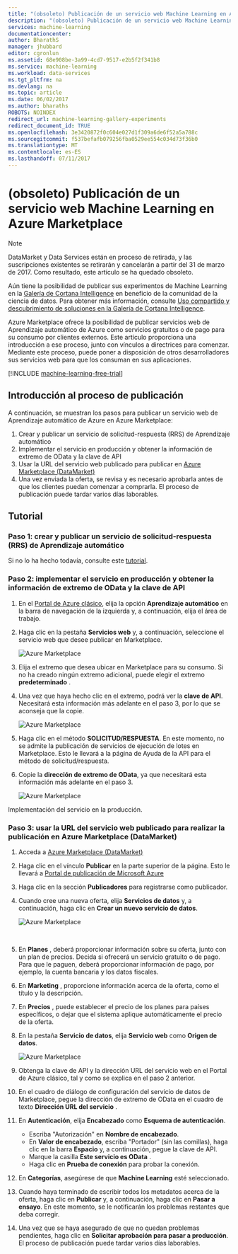 ```yaml
---
title: "(obsoleto) Publicación de un servicio web Machine Learning en Azure Marketplace | Microsoft Docs"
description: "(obsoleto) Publicación de un servicio web Machine Learning en Azure Marketplace"
services: machine-learning
documentationcenter: 
author: BharathS
manager: jhubbard
editor: cgronlun
ms.assetid: 68e908be-3a99-4cd7-9517-e2b5f2f341b8
ms.service: machine-learning
ms.workload: data-services
ms.tgt_pltfrm: na
ms.devlang: na
ms.topic: article
ms.date: 06/02/2017
ms.author: bharaths
ROBOTS: NOINDEX
redirect_url: machine-learning-gallery-experiments
redirect_document_id: TRUE
ms.openlocfilehash: 3e3420872f0c604e027d1f309a6de6f52a5a788c
ms.sourcegitcommit: f537befafb079256fba0529ee554c034d73f36b0
ms.translationtype: MT
ms.contentlocale: es-ES
ms.lasthandoff: 07/11/2017
---
```

# <a name="deprecated-publish-azure-machine-learning-web-service-to-the-azure-marketplace"></a>(obsoleto) Publicación de un servicio web Machine Learning en Azure Marketplace

> [!NOTE]
> DataMarket y Data Services están en proceso de retirada, y las suscripciones existentes se retirarán y cancelarán a partir del 31 de marzo de 2017. Como resultado, este artículo se ha quedado obsoleto. 
> 
> Aún tiene la posibilidad de publicar sus experimentos de Machine Learning en la [Galería de Cortana Intelligence](https://gallery.cortanaintelligence.com/) en beneficio de la comunidad de la ciencia de datos. Para obtener más información, consulte [Uso compartido y descubrimiento de soluciones en la Galería de Cortana Intelligence](https://docs.microsoft.com/en-us/azure/machine-learning/machine-learning-gallery-how-to-use-contribute-publish).

Azure Marketplace ofrece la posibilidad de publicar servicios web de Aprendizaje automático de Azure como servicios gratuitos o de pago para su consumo por clientes externos. Este artículo proporciona una introducción a ese proceso, junto con vínculos a directrices para comenzar. Mediante este proceso, puede poner a disposición de otros desarrolladores sus servicios web para que los consuman en sus aplicaciones.

[!INCLUDE [machine-learning-free-trial](../../includes/machine-learning-free-trial.md)]

## <a name="overview-of-the-publishing-process"></a>Introducción al proceso de publicación
A continuación, se muestran los pasos para publicar un servicio web de Aprendizaje automático de Azure en Azure Marketplace:

1. Crear y publicar un servicio de solicitud-respuesta (RRS) de Aprendizaje automático
2. Implementar el servicio en producción y obtener la información de extremo de OData y la clave de API
3. Usar la URL del servicio web publicado para publicar en [Azure Marketplace (DataMarket)](https://publish.windowsazure.com/workspace/) 
4. Una vez enviada la oferta, se revisa y es necesario aprobarla antes de que los clientes puedan comenzar a comprarla. El proceso de publicación puede tardar varios días laborables. 

## <a name="walk-through"></a>Tutorial
### <a name="step-1-create-and-publish-a-machine-learning-request-response-service-rrs"></a>Paso 1: crear y publicar un servicio de solicitud-respuesta (RRS) de Aprendizaje automático
 Si no lo ha hecho todavía, consulte este [tutorial](machine-learning-walkthrough-5-publish-web-service.md).

### <a name="step-2-deploy-the-service-to-production-and-obtain-the-api-key-and-odata-endpoint-information"></a>Paso 2: implementar el servicio en producción y obtener la información de extremo de OData y la clave de API
1. En el [Portal de Azure clásico](http://manage.windowsazure.com), elija la opción **Aprendizaje automático** en la barra de navegación de la izquierda y, a continuación, elija el área de trabajo. 
2. Haga clic en la pestaña **Servicios web** y, a continuación, seleccione el servicio web que desee publicar en Marketplace.
   
    ![Azure Marketplace][workspace]
3. Elija el extremo que desea ubicar en Marketplace para su consumo. Si no ha creado ningún extremo adicional, puede elegir el extremo **predeterminado** .
4. Una vez que haya hecho clic en el extremo, podrá ver la **clave de API**. Necesitará esta información más adelante en el paso 3, por lo que se aconseja que la copie.
   
    ![Azure Marketplace][apikey]
5. Haga clic en el método **SOLICITUD/RESPUESTA**. En este momento, no se admite la publicación de servicios de ejecución de lotes en Marketplace. Esto le llevará a la página de Ayuda de la API para el método de solicitud/respuesta.
6. Copie la **dirección de extremo de OData**, ya que necesitará esta información más adelante en el paso 3.
   
    ![Azure Marketplace][odata]

Implementación del servicio en la producción.

### <a name="step-3-use-the-url-of-the-published-web-service-to-publish-to-azure-marketplace-datamarket"></a>Paso 3: usar la URL del servicio web publicado para realizar la publicación en Azure Marketplace (DataMarket)
1. Acceda a [Azure Marketplace (DataMarket)](http://datamarket.azure.com/home) 
2. Haga clic en el vínculo **Publicar** en la parte superior de la página. Esto le llevará a [Portal de publicación de Microsoft Azure](https://publish.windowsazure.com)
3. Haga clic en la sección **Publicadores** para registrarse como publicador.
4. Cuando cree una nueva oferta, elija **Servicios de datos** y, a continuación, haga clic en **Crear un nuevo servicio de datos**. 
   
   ![Azure Marketplace][image1]
   
   <br />
5. En **Planes** , deberá proporcionar información sobre su oferta, junto con un plan de precios. Decida si ofrecerá un servicio gratuito o de pago. Para que le paguen, deberá proporcionar información de pago, por ejemplo, la cuenta bancaria y los datos fiscales.
6. En **Marketing** , proporcione información acerca de la oferta, como el título y la descripción.
7. En **Precios** , puede establecer el precio de los planes para países específicos, o dejar que el sistema aplique automáticamente el precio de la oferta.
8. En la pestaña **Servicio de datos**, elija **Servicio web** como **Origen de datos**.
   
    ![Azure Marketplace][image2]
9. Obtenga la clave de API y la dirección URL del servicio web en el Portal de Azure clásico, tal y como se explica en el paso 2 anterior.
10. En el cuadro de diálogo de configuración del servicio de datos de Marketplace, pegue la dirección de extremo de OData en el cuadro de texto **Dirección URL del servicio** .
11. En **Autenticación**, elija **Encabezado** como **Esquema de autenticación**.
    
    * Escriba "Autorización" en **Nombre de encabezado**.
    * En **Valor de encabezado**, escriba "Portador" (sin las comillas), haga clic en la barra **Espacio** y, a continuación, pegue la clave de API.
    * Marque la casilla **Este servicio es OData** .
    * Haga clic en **Prueba de conexión** para probar la conexión.
12. En **Categorías**, asegúrese de que **Machine Learning** esté seleccionado.
13. Cuando haya terminado de escribir todos los metadatos acerca de la oferta, haga clic en **Publicar** y, a continuación, haga clic en **Pasar a ensayo**. En este momento, se le notificarán los problemas restantes que deba corregir.
14. Una vez que se haya asegurado de que no quedan problemas pendientes, haga clic en **Solicitar aprobación para pasar a producción**. El proceso de publicación puede tardar varios días laborables. 

[image1]:./media/machine-learning-publish-web-service-to-azure-marketplace/image1.png
[image2]:./media/machine-learning-publish-web-service-to-azure-marketplace/image2.png
[workspace]:./media/machine-learning-publish-web-service-to-azure-marketplace/selectworkspace.png
[apikey]:./media/machine-learning-publish-web-service-to-azure-marketplace/apikey.png
[odata]:./media/machine-learning-publish-web-service-to-azure-marketplace/odata.png

